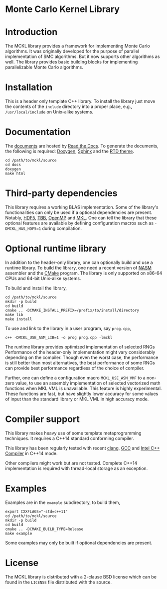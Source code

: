 # Monte Carlo Kernel Library

# Introduction

The MCKL library provides a framework for implementing Monte Carlo algorithms.
It was originally developed for the purpose of parallel implementation of SMC
algorithms. But it now supports other algorithms as well. The library provides
basic building blocks for implementing parallelizable Monte Carlo algorithms.

# Installation

This is a header only template C++ library. To install the library just move
the contents of the `include` directory into a proper place, e.g.,
`/usr/local/include` on Unix-alike systems.

# Documentation

The [documents](http://mckl.readthedocs.io) are hosted by [Read the
Docs](https://readthedocs.org). To generate the documents, the following is
required: [Doxygen](http://www.stack.nl/~dimitri/doxygen/),
[Sphinx](http://www.sphinx-doc.org/en/stable/) and the [RTD
theme](https://github.com/rtfd/sphinx_rtd_theme).

```
cd /path/to/mckl/source
cd docs
doxygen
make html
```

# Third-party dependencies

This library requires a working BLAS implementation. Some of the library's
functionalities can only be used if a optional dependencies are present.
Notably, [HDF5](http://www.hdfgroup.org),
[TBB](http://threadingbuildingblocks.org), [OpenMP](http://www.openmp.org) and
[MKL](https://software.intel.com/en-us/intel-mkl). One can tell the library
that these optional features are available by defining configuration macros
such as `-DMCKL_HAS_HDF5=1` during compilation.

# Optional runtime library

In addition to the header-only library, one can optionally build and use a
runtime library. To build the library, one need a recent version of
[NASM](http://nasm.us) assembler and the [CMake](http://www.cmake.org) program.
The library is only supported on x86-64 CPUs and 64-bit Unix-alike systems.

To build and install the library,
```
cd /path/to/mckl/source
mkdir -p build
cd build
cmake .. -DCMAKE_INSTALL_PREFIX=/prefix/to/install/directory
make lib
make install
```
To use and link to the library in a user program, say `prog.cpp`,
```
c++ -DMCKL_USE_ASM_LIB=1 -o prog prog.cpp -lmckl
```

The runtime library provides optimized implementation of selected RNGs
Performance of the header-only implementation might vary considerably depending
on the compiler. Though even the worst case, the performance is still better
than most alternatives, the best performance of some RNGs can provide best
performance regardless of the choice of compiler.

Further, one can define a configuration macro `MCKL_USE_ASM_VMF` to a non-zero
value, to use an assembly implementation of selected vectorized math functions
when MKL VML is unavailable. This feature is highly experimental. These
functions are fast, but have slightly lower accuracy for some values of input
than the standard library or MKL VML in high accuracy mode.

# Compiler support

This library makes heavy use of some template metaprogramming techniques. It
requires a C++14 standard conforming compiler.

This library has been regularly tested with recent
[clang](http://clang.llvm.org), [GCC](http://gcc.gnu.org) and [Intel C++
Compiler](http://software.intel.com/en-us/intel-compilers) in C++14 mode.

Other compilers might work but are not tested. Complete C++14 implementation is
required with thread-local storage as an exception.

# Examples

Examples are in the `example` subdirectory, to build them,
```
export CXXFLAGS="-std=c++11"
cd /path/to/mckl/source
mkdir -p build
cd build
cmake .. -DCMAKE_BUILD_TYPE=Release
make example
```
Some examples may only be built if optional dependencies are present.

# License

The MCKL library is distributed with a 2-clause BSD license which can be found
in the `LICENSE` file distributed with the source.
